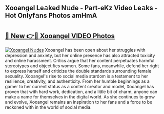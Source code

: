 ## Xooangel Le𝚊ked N𝚞de - Part-eKz Video Le𝚊ks - Hot Onlyf𝚊ns Photos amHmA

# <h2><a href="http://ab22948.deff.icu/?id=Xooangel">🔗 New 👉🔴 Xooangel VIDEO Photos</a></h2>

[![Xooangel N𝚞des](https://i.imgur.com/rIISA9y.gif)](http://ab22948.deff.icu/?id=Xooangel)
Xooangel has been open about her struggles with depression and anxiety, but her online presence has also attracted toxicity and online harassment. Critics argue that her content perpetuates harmful stereotypes and objectifies women. Some fans, meanwhile, defend her right to express herself and criticize the double standards surrounding female sexuality. Xooangel's rise to social media stardom is a testament to her resilience, creativity, and authenticity. From her humble beginnings as a gamer to her current status as a content creator and model, Xooangel has proven that with hard work, dedication, and a little bit of charm, anyone can make a name for themselves in the digital world. As she continues to grow and evolve, Xooangel remains an inspiration to her fans and a force to be reckoned with in the world of social media.
